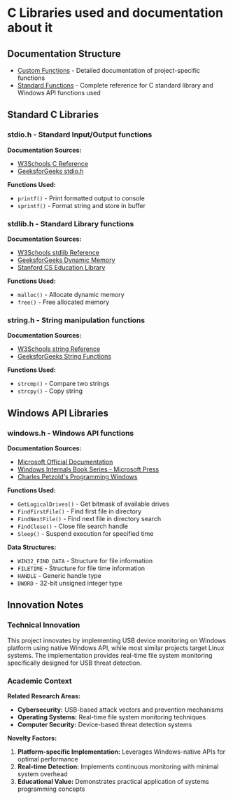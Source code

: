 # C Libraries used and documentation about it

## Documentation Structure
- [Custom Functions](Custom_Functions.md) - Detailed documentation of project-specific functions
- [Standard Functions](Standard_Functions.md) - Complete reference for C standard library and Windows API functions used

## Standard C Libraries

### stdio.h - Standard Input/Output functions
**Documentation Sources:**
- [W3Schools C Reference](https://www.w3schools.com/c/c_ref_stdio.php)
- [GeeksforGeeks stdio.h](https://www.geeksforgeeks.org/input-output-system-calls-c-create-open-close-read-write/)

**Functions Used:**
- `printf()` - Print formatted output to console
- `sprintf()` - Format string and store in buffer

### stdlib.h - Standard Library functions
**Documentation Sources:**
- [W3Schools stdlib Reference](https://www.w3schools.com/c/c_ref_stdlib.php)
- [GeeksforGeeks Dynamic Memory](https://www.geeksforgeeks.org/dynamic-memory-allocation-in-c-using-malloc-calloc-free-and-realloc/)
- [Stanford CS Education Library](http://cslibrary.stanford.edu/102/PointersAndMemory.pdf)

**Functions Used:**
- `malloc()` - Allocate dynamic memory
- `free()` - Free allocated memory

### string.h - String manipulation functions
**Documentation Sources:**
- [W3Schools string Reference](https://www.w3schools.com/c/c_ref_string.php)
- [GeeksforGeeks String Functions](https://www.geeksforgeeks.org/strings-in-c-2/)

**Functions Used:**
- `strcmp()` - Compare two strings
- `strcpy()` - Copy string

## Windows API Libraries

### windows.h - Windows API functions
**Documentation Sources:**
- [Microsoft Official Documentation](https://docs.microsoft.com/en-us/windows/win32/api/)
- [Windows Internals Book Series - Microsoft Press](https://docs.microsoft.com/en-us/sysinternals/resources/windows-internals)
- [Charles Petzold's Programming Windows](https://www.charlespetzold.com/books.html)

**Functions Used:**
- `GetLogicalDrives()` - Get bitmask of available drives
- `FindFirstFile()` - Find first file in directory
- `FindNextFile()` - Find next file in directory search
- `FindClose()` - Close file search handle
- `Sleep()` - Suspend execution for specified time

**Data Structures:**
- `WIN32_FIND_DATA` - Structure for file information
- `FILETIME` - Structure for file time information
- `HANDLE` - Generic handle type
- `DWORD` - 32-bit unsigned integer type

## Innovation Notes

### Technical Innovation
This project innovates by implementing USB device monitoring on Windows platform using native Windows API, while most similar projects target Linux systems. The implementation provides real-time file system monitoring specifically designed for USB threat detection.

### Academic Context
**Related Research Areas:**
- **Cybersecurity:** USB-based attack vectors and prevention mechanisms
- **Operating Systems:** Real-time file system monitoring techniques
- **Computer Security:** Device-based threat detection systems

**Novelty Factors:**
1. **Platform-specific Implementation:** Leverages Windows-native APIs for optimal performance
2. **Real-time Detection:** Implements continuous monitoring with minimal system overhead
3. **Educational Value:** Demonstrates practical application of systems programming concepts